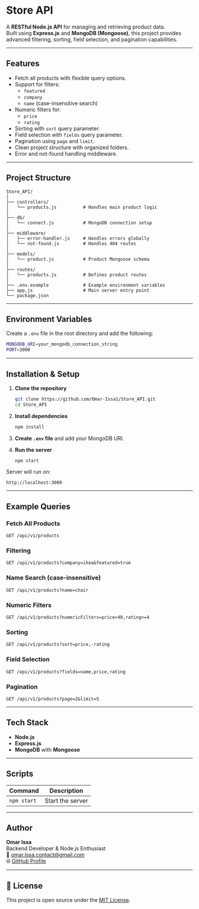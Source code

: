 # Store API

A **RESTful Node.js API** for managing and retrieving product data.  
Built using **Express.js** and **MongoDB (Mongoose)**, this project provides advanced filtering, sorting, field selection, and pagination capabilities.

---

## Features

- Fetch all products with flexible query options.
- Support for filters:
  - `featured`
  - `company`
  - `name` (case-insensitive search)
- Numeric filters for:
  - `price`
  - `rating`
- Sorting with `sort` query parameter.
- Field selection with `fields` query parameter.
- Pagination using `page` and `limit`.
- Clean project structure with organized folders.
- Error and not-found handling middleware.

---

## Project Structure

```
Store_API/
│
├── controllers/
│   └── products.js          # Handles main product logic
│
├── db/
│   └── connect.js           # MongoDB connection setup
│
├── middleware/
│   ├── error-handler.js     # Handles errors globally
│   └── not-found.js         # Handles 404 routes
│
├── models/
│   └── product.js           # Product Mongoose schema
│
├── routes/
│   └── products.js          # Defines product routes
│
├── .env.example             # Example environment variables
├── app.js                   # Main server entry point
└── package.json
```

---

## Environment Variables

Create a `.env` file in the root directory and add the following:

```bash
MONGODB_URI=your_mongodb_connection_string
PORT=3000
```

---

## Installation & Setup

1. **Clone the repository**

   ```bash
   git clone https://github.com/Omar-Issa1/Store_API.git
   cd Store_API
   ```

2. **Install dependencies**

   ```bash
   npm install
   ```

3. **Create `.env` file** and add your MongoDB URI.

4. **Run the server**
   ```bash
   npm start
   ```

Server will run on:

```
http://localhost:3000
```

---

## Example Queries

### Fetch All Products

```
GET /api/v1/products
```

### Filtering

```
GET /api/v1/products?company=ikea&featured=true
```

### Name Search (case-insensitive)

```
GET /api/v1/products?name=chair
```

### Numeric Filters

```
GET /api/v1/products?numericFilters=price>40,rating>=4
```

### Sorting

```
GET /api/v1/products?sort=price,-rating
```

### Field Selection

```
GET /api/v1/products?fields=name,price,rating
```

### Pagination

```
GET /api/v1/products?page=2&limit=5
```

---

## Tech Stack

- **Node.js**
- **Express.js**
- **MongoDB** with **Mongoose**

---

## Scripts

| Command     | Description      |
| ----------- | ---------------- |
| `npm start` | Start the server |

---

## Author

**Omar Issa**  
Backend Developer & Node.js Enthusiast  
📧 [omar.issa.contact@gmail.com](mailto:omar.issa.contact@gmail.com)  
🌐 [GitHub Profile](https://github.com/Omar-Issa1)

---

## 🪪 License

This project is open source under the [MIT License](LICENSE).
